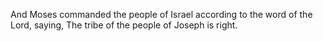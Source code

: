 And Moses commanded the people of Israel according to the word of the Lord, saying, The tribe of the people of Joseph is right.
